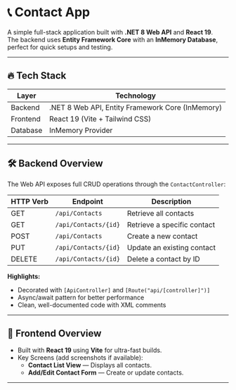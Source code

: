 # 📞 Contact App

A simple full-stack application built with **.NET 8 Web API** and **React 19**.  
The backend uses **Entity Framework Core** with an **InMemory Database**, perfect for quick setups and testing.

---

## 🔥 Tech Stack

| Layer    | Technology |
|----------|------------|
| Backend  | .NET 8 Web API, Entity Framework Core (InMemory) |
| Frontend | React 19 (Vite + Tailwind CSS) |
| Database | InMemory Provider |

---

## 🛠 Backend Overview

The Web API exposes full CRUD operations through the `ContactController`:

| HTTP Verb | Endpoint | Description |
|-----------|----------|-------------|
| GET | `/api/Contacts` | Retrieve all contacts |
| GET | `/api/Contacts/{id}` | Retrieve a specific contact |
| POST | `/api/Contacts` | Create a new contact |
| PUT | `/api/Contacts/{id}` | Update an existing contact |
| DELETE | `/api/Contacts/{id}` | Delete a contact by ID |

**Highlights:**
- Decorated with `[ApiController]` and `[Route("api/[controller]")]`
- Async/await pattern for better performance
- Clean, well-documented code with XML comments

---

## 🎨 Frontend Overview

- Built with **React 19** using **Vite** for ultra-fast builds.
- Key Screens (add screenshots if available):
  - **Contact List View** — Displays all contacts.
  - **Add/Edit Contact Form** — Create or update contacts.

---


